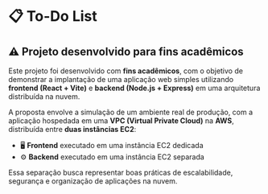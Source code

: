 # 📋 To-Do List

## ⚠️ Projeto desenvolvido para fins acadêmicos

Este projeto foi desenvolvido com **fins acadêmicos**, com o objetivo de demonstrar a implantação de uma aplicação web simples utilizando **frontend (React + Vite)** e **backend (Node.js + Express)** em uma arquitetura distribuída na nuvem.

A proposta envolve a simulação de um ambiente real de produção, com a aplicação hospedada em uma **VPC (Virtual Private Cloud)** na **AWS**, distribuída entre **duas instâncias EC2**:

- 🖥️ **Frontend** executado em uma instância EC2 dedicada  
- ⚙️ **Backend** executado em uma instância EC2 separada

Essa separação busca representar boas práticas de escalabilidade, segurança e organização de aplicações na nuvem.

